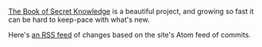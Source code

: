 [The Book of Secret Knowledge](https://github.com/trimstray/the-book-of-secret-knowledge) is a beautiful project, and growing so fast it can be hard to keep-pace with what's new. 

Here's [an RSS feed](https://lbonanomi.github.io/BoSK-Watch/feed.xml) of changes based on the site's Atom feed of commits.
